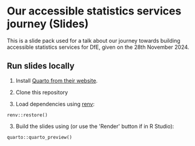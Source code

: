 # Our accessible statistics services journey (Slides)

This is a slide pack used for a talk about our journey towards building accessible statistics services for DfE, given on the 28th November 2024.

## Run slides locally

1. Install [Quarto from their website](https://quarto.org/docs/get-started/).

2. Clone this repository

3. Load dependencies using [renv](https://rstudio.github.io/renv/):

```         
renv::restore()
```

3. Build the slides using (or use the 'Render' button if in R Studio):

```         
quarto::quarto_preview()
```

